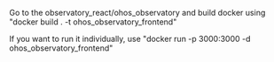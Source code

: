 Go to the observatory_react/ohos_observatory and build docker using "docker build . -t ohos_observatory_frontend" 

If you want to run it individually, use "docker run -p 3000:3000 -d ohos_observatory_frontend"